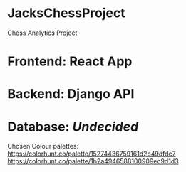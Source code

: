 # JacksChessProject
Chess Analytics Project

# Frontend: React App


# Backend: Django API


# Database: *Undecided*



Chosen Colour palettes:
https://colorhunt.co/palette/15274436759161d2b49dfdc7
https://colorhunt.co/palette/1b2a4946588100909ec9d1d3
